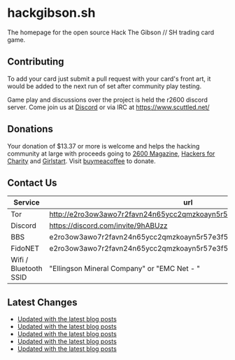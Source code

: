 # hackgibson.sh
The homepage for the open source Hack The Gibson // SH trading card game.


## Contributing

To add your card just submit a pull request with your card's front art, it would be added to the next run of set after community play testing.

Game play and discussions over the project is held the r2600 discord server. Come join us at [Discord](https://discord.com/invite/9hABUzz) or via IRC at https://www.scuttled.net/


## Donations

Your donation of $13.37 or more is welcome and helps the hacking community at large with proceeds going to [2600 Magazine](https://2600.com/), [Hackers for Charity](https://hackersforcharity.org) and [Girlstart](https://girlstart.org).  Visit [buymeacoffee](https://www.buymeacoffee.com/hackgibson.sh) to donate.


## Contact Us

Service | url
-|-
Tor | http://e2ro3ow3awo7r2favn24n65ycc2qmzkoayn5r57e3f56nvjwdcgg32ad.onion
Discord | https://discord.com/invite/9hABUzz
BBS | e2ro3ow3awo7r2favn24n65ycc2qmzkoayn5r57e3f56nvjwdcgg32ad.onion:23
FidoNET | e2ro3ow3awo7r2favn24n65ycc2qmzkoayn5r57e3f56nvjwdcgg32ad.onion:24554
Wifi / Bluetooth SSID | "Ellingson Mineral Company" or "EMC Net - <fidonet address>"

## Latest Changes
<!-- BLOG-POST-LIST:START -->
- [Updated with the latest blog posts](https://github.com/DFW2600/hackgibson.sh/commit/89c037bd8d0e91f2059339d47814300a42fc0cc8)
- [Updated with the latest blog posts](https://github.com/DFW2600/hackgibson.sh/commit/062b8ec176520f2aef4f320c22e5eb5314fb3085)
- [Updated with the latest blog posts](https://github.com/DFW2600/hackgibson.sh/commit/d6280f5b421a70581f55e2df7732c341d64aefb8)
- [Updated with the latest blog posts](https://github.com/DFW2600/hackgibson.sh/commit/434790123e8d44a20b84808f77beb1d2e954c0cc)
- [Updated with the latest blog posts](https://github.com/DFW2600/hackgibson.sh/commit/ffe4931a954d1d5a89f34f363387feeca8bb898b)
<!-- BLOG-POST-LIST:END -->
